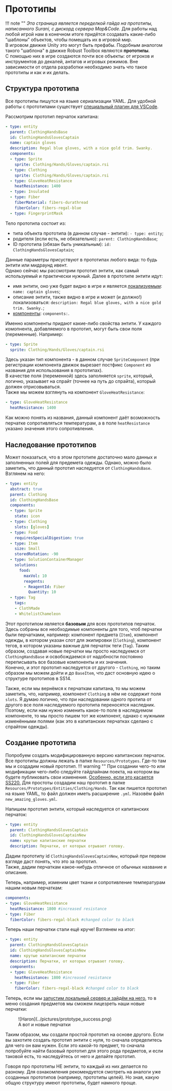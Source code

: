 # Прототипы
!!! note ""
	*Эта страница является переделкой гайда на прототипы, написанного Surani, с дискорд сервера Map&Code.*
Для работы над любой игрой нам в конечном итоге придётся создавать какие-либо "шаблоны" объектов, чтобы помещать их в игровой мир.	
В игровом движке Unity это могут быть префабы. Подобным аналогом такого "шаблона" в движке Robust Toolbox являются **прототипы**.	
С помощью них в игре создаются почти все объекты: от игроков и инструментов до декалей, антагов и игровых режимов. Вне зависимости от отдела разработки необходимо знать что такое прототипы и как и их делать.

## Структура прототипа

Все прототипы пишутся на языке сериализации YAML. Для удобной работы с прототипами существует [специальный плагин для VSCode](https://marketplace.visualstudio.com/items?itemName=slava0135.robust-yaml).

Рассмотрим прототип перчаток капитана:
```yaml
- type: entity
  parent: ClothingHandsBase
  id: ClothingHandsGlovesCaptain
  name: captain gloves
  description: Regal blue gloves, with a nice gold trim. Swanky.
  components:
  - type: Sprite
    sprite: Clothing/Hands/Gloves/captain.rsi
  - type: Clothing
    sprite: Clothing/Hands/Gloves/captain.rsi
  - type: GloveHeatResistance
    heatResistance: 1400
  - type: Insulated
  - type: Fiber
    fiberMaterial: fibers-durathread
    fiberColor: fibers-regal-blue
  - type: FingerprintMask
```
Тело прототипа состоит из:

- типа объекта прототипа (в данном случае - энтити): `- type: entity`;
- родителя (если есть, не обязательно): `parent: ClothingHandsBase`;
- ID прототипа (обязан быть уникальным): `id: ClothingHandsGlovesCaptain`;

Данные параметры присуствуют в прототипах любого вида: то будь энтити или мидраунд ивент.	
Однако сейчас мы рассмотрим прототип энтити, как самый используемый и практически нужный. Далее в прототипе энтити идут:

- имя энтити, оно уже будет видно в игре и является [локализуемым](localisation.md): `name: captain gloves`;
- описание энтити, также видно в игре и может (и должно!) локализоваться: `description: Regal blue gloves, with a nice gold trim. Swanky.`;
- [компоненты](ecs.md#ecs_1): `components:`.

Именно компоненты придают какие-либо свойства энтити. У каждого комопнента, добавляемого в прототип, могут быть свои поля (переменные). Например:
```yaml
- type: Sprite
  sprite: Clothing/Hands/Gloves/captain.rsi
```
Здесь указан тип компонента - в данном случае `SpriteComponent` (при регистрации компонента движок вырезает постфикс `Component` из названия для использования в прототипах).	
В качестве поля (переменной) здесь заполняется `sprite`, который, логично, указывает на спрайт (точнее на путь до спрайта), который должен отрисовываться.	
Также мы можем взглянуть на компонент `GloveHeatResistance`:
```yaml
- type: GloveHeatResistance
  heatResistance: 1400
```
Как можно понять из названия, данный компонент даёт возможность перчатке сопротивляться температурам, а в поле `heatResistance` указано значения этого сопротивления.

## Наследование прототипов

Может показаться, что в этом прототипе достаточно мало данных и заполненных полей для предемета одежды. Однако, можно было заметить, что данный прототип наследуется от `ClothingHandsBase`. Взглянем на него:
```yaml
- type: entity
  abstract: true
  parent: Clothing
  id: ClothingHandsBase
  components:
  - type: Sprite
    state: icon
  - type: Clothing
    slots: [gloves]
  - type: Food
    requiresSpecialDigestion: true
  - type: Item
    size: Small
    storedRotation: -90
  - type: SolutionContainerManager
    solutions:
      food:
        maxVol: 10
        reagents:
        - ReagentId: Fiber
          Quantity: 10
  - type: Tag
    tags:
    - ClothMade
    - WhitelistChameleon
```
Этот прототипом является **базовым** для всех прототипов перчаток. Здесь собраны все необходимые компоненты для того, чтоб перчатки были перчатками, например: компонент предмета (`Item`), компонент одежды, в котором указан слот для экипировки (`Clothing`), компонент тегов, в котором указаны важные для перчаток теги (`Tag`). Таким образом, создавая новые перчатки мы просто наследуемся от `ClothingHandsBase` и освобождаемся от надобности постоянно переписывать все базовые компоненты и их значения.	
Конечно, и этот прототип наследуется от другого - `Clothing`, но таким образом мы можем дойти и до `BaseItem`, что даст основную идею о структуре прототипов в SS14.

Также, если мы вернёмся к перчаткам капитана, то мы можем заметить, что, например, компонент `Clothing` в нём не содержит поля `slots`. Я думаю логично, что при наследовании одного протипа от другого все поля наследуемого прототипа переносятся наследник. Поэтому, если нам нужно изменить какое-то поле в наследуемом компоненте, то мы просто пишем тот же компонент, однако с нужными изменёнными полями (как это в капитанских перчатках сделано с спрайтом одежды).

## Создание прототипа

Попробуем создать модифицированную версию капитанских перчаток.	
Все прототипы должны лежать в папке `Resources/Prototypes`. Где-то там мы и создадим новый прототип.
!!! warning ""
	При создании чего-то или модификации чего-либо следуйте гайдлайнам поекта, на котором вы будете публиковать свои изменения. [Особенно, если это касается SS220.](ss220-guidelines.md)
Для простоты создадим наш прототип в папке `Resources/Prototypes/Entities/Clothing/Hands`. Так как пишется прототип на языке YAML, то файл должен иметь расширение `.yml`. Назовём файл `new_amazing_gloves.yml`.

Напишем прототип энтити, который наследуется от капитанских перчаток:
```yaml
- type: entity
  parent: ClothingHandsGlovesCaptain
  id: ClothingHandsGlovesCaptainNew
  name: крутые капитанские перчатки
  description: Перчатки, от которых отрывает голову.
```
Дадим прототипу id `ClothingHandsGlovesCaptainNew`, который при первом взгляде даст понять, что это за прототип.	
Также, дадим перчаткам какое-нибудь отличное от обычных название и описание.

Теперь, например, изменим цвет ткани и сопротивление температурам нашим новым перчаткам:
```yaml
components:
- type: GloveHeatResistance
  heatResistance: 1800 #increased resistance
- type: Fiber
  fiberColor: fibers-regal-black #changed color to black
```
Теперь наши перчатки стали ещё круче! Взглянем на итог:
```yaml
- type: entity
  parent: ClothingHandsGlovesCaptain
  id: ClothingHandsGlovesCaptainNew
  name: крутые капитанские перчатки
  description: Перчатки, от которых отрывает голову.
  components:
  - type: GloveHeatResistance
    heatResistance: 1800 #increased resistance
  - type: Fiber
    fiberColor: fibers-regal-black #changed color to black
```
Теперь, если мы [запустим локальный сервер и зайдём на него](../localhost.md), то в меню создания предметов мы сможем лицезреть наши новые перчатки:
<figure markdown>
  ![Haron](../pictures/prototype_success.png)
  <figcaption>А вот и новые перчатки</figcaption>
</figure>
Таким образом, мы создали простой прототип на основе другого.	
Если вы захотите создать прототип энтити с нуля, то сначала определитесь для чего он вам нужен. Если это какой-то предмет, то сначала попробуйте найти базовый прототип для этого рода предметов, и если таковой есть, то наследуйтесь от него и делайте прототип.

Говоря про прототипы НЕ энтити, то каждый из них делается по разному. Для ознакомления рекомендуется смотреть на аналоги уже созданных прототипов (например, прототипы целей). Но зная, какую общую структуру имеют прототипы, будет намного проще.